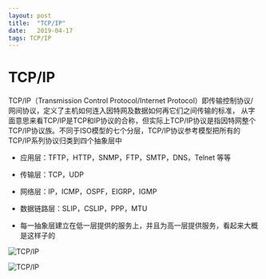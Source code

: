 ```yaml
---
layout: post
title:  "TCP/IP"
date:   2019-04-17
tags: TCP/IP
---
```


# TCP/IP
TCP/IP（Transmission Control Protocol/Internet Protocol）即传输控制协议/网间协议，定义了主机如何连入因特网及数据如何再它们之间传输的标准，
从字面意思来看TCP/IP是TCP和IP协议的合称，但实际上TCP/IP协议是指因特网整个TCP/IP协议族。不同于ISO模型的七个分层，TCP/IP协议参考模型把所有的TCP/IP系列协议归类到四个抽象层中
- 应用层：TFTP，HTTP，SNMP，FTP，SMTP，DNS，Telnet 等等

- 传输层：TCP，UDP

- 网络层：IP，ICMP，OSPF，EIGRP，IGMP

- 数据链路层：SLIP，CSLIP，PPP，MTU

- 每一抽象层建立在低一层提供的服务上，并且为高一层提供服务，看起来大概是这样子的

![TCP/IP](/assets/img/blog/tcp-ip-1.jpg)

![TCP/IP](/assets/img/blog/tcp-ip-2.gif)